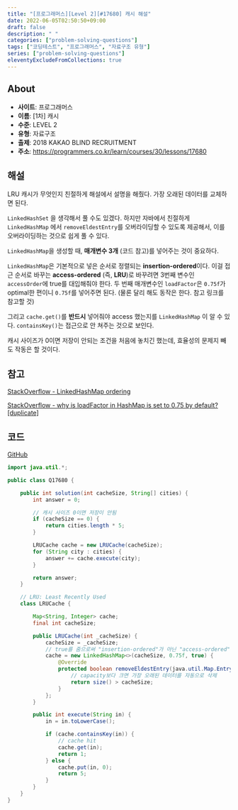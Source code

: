 ```yaml
---
title: "[프로그래머스][Level 2][#17680] 캐시 해설"
date: 2022-06-05T02:50:50+09:00
draft: false
description: " "
categories: ["problem-solving-questions"]
tags: ["코딩테스트", "프로그래머스", "자료구조 유형"]
series: ["problem-solving-questions"]
eleventyExcludeFromCollections: true
---
```


## About

- **사이트**: 프로그래머스
- **이름**: \[1차\] 캐시
- **수준**: LEVEL 2
- **유형**: 자료구조
- **출제**: 2018 KAKAO BLIND RECRUITMENT
- **주소**: https://programmers.co.kr/learn/courses/30/lessons/17680

## 해설

LRU 캐시가 무엇인지 친절하게 해설에서 설명을 해줬다. 가장 오래된 데이터를 교체하면 된다.

`LinkedHashSet` 을 생각해서 풀 수도 있겠다. 하지만 자바에서 친절하게 `LinkedHashMap` 에서 `removeEldestEntry`를 오버라이딩할 수 있도록 제공해서, 이를 오버라이딩하는 것으로 쉽게 풀 수 있다.

`LinkedHashMap`을 생성할 때, **매개변수 3개** (코드 참고)를 넣어주는 것이 중요하다.

`LinkedHashMap`은 기본적으로 넣은 순서로 정렬되는 **insertion-ordered**이다. 이걸 접근 순서로 바꾸는 **access-ordered** (즉, **LRU**)로 바꾸려면 3번째 변수인 `accessOrder`에 true를 대입해줘야 한다. 두 번째 매개변수인 `loadFactor`은 `0.75f`가 optimal한 편이니 `0.75f`를 넣어주면 된다. (물론 달리 해도 동작은 한다. 참고 링크를 참고할 것)

그리고 `cache.get()`를 **반드시** 넣어줘야 access 했는지를 `LinkedHashMap` 이 알 수 있다. `containsKey()`는 접근으로 안 쳐주는 것으로 보인다.

캐시 사이즈가 0이면 저장이 안되는 조건을 처음에 놓치긴 했는데, 효율성의 문제지 빼도 작동은 할 것이다.

## 참고

[StackOverflow - LinkedHashMap ordering](https://stackoverflow.com/questions/35838739/linkedhashmap-ordering)

[StackOverflow - why is loadFactor in HashMap is set to 0.75 by default? [duplicate]](https://stackoverflow.com/questions/61341274/why-is-loadfactor-in-hashmap-is-set-to-0-75-by-default)

## 코드

[GitHub](https://github.com/litsynp/ps-java/blob/main/app/src/main/java/psjava/programmers/challenges/level2/Q17680.java)

```java
import java.util.*;

public class Q17680 {

    public int solution(int cacheSize, String[] cities) {
        int answer = 0;

        // 캐시 사이즈 0이면 저장이 안됨
        if (cacheSize == 0) {
            return cities.length * 5;
        }

        LRUCache cache = new LRUCache(cacheSize);
        for (String city : cities) {
            answer += cache.execute(city);
        }

        return answer;
    }

    // LRU: Least Recently Used
    class LRUCache {

        Map<String, Integer> cache;
        final int cacheSize;

        public LRUCache(int _cacheSize) {
            cacheSize = _cacheSize;
            // true를 줌으로써 "insertion-ordered"가 아닌 "access-ordered" map으로 바꾼다.
            cache = new LinkedHashMap<>(cacheSize, 0.75f, true) {
                @Override
                protected boolean removeEldestEntry(java.util.Map.Entry<String, Integer> eldest) {
                    // capacity보다 크면 가장 오래된 데이터를 자동으로 삭제
                    return size() > cacheSize;
                }
            };
        }

        public int execute(String in) {
            in = in.toLowerCase();

            if (cache.containsKey(in)) {
                // cache hit
                cache.get(in);
                return 1;
            } else {
                cache.put(in, 0);
                return 5;
            }
        }
    }
}
```
